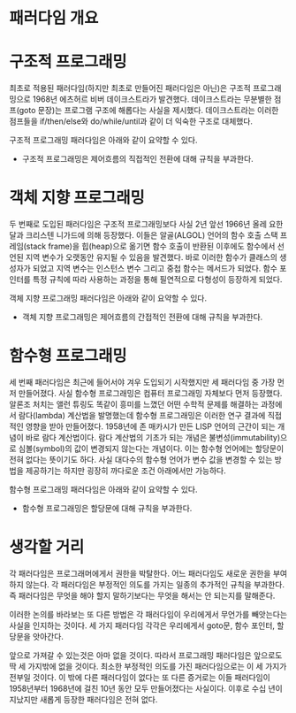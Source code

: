 # **패러다임 개요**  
# **구조적 프로그래밍**  
최초로 적용된 패러다임(하지만 최초로 만들어진 패러다임은 아닌)은 구조적 프로그래밍으로 1968년 에츠허르 비버 데이크스트라가 발견했다. 데이크스트라는 
무분별한 점프(goto 문장)는 프로그램 구조에 해롭다는 사실을 제시했다. 데이크스트라는 이러한 점프들을 if/then/else와 do/while/until과 같이 더 익숙한 
구조로 대체했다.  
  
구조적 프로그래밍 패러다임은 아래와 같이 요약할 수 있다.  
  
- 구조적 프로그래밍은 제어흐름의 직접적인 전환에 대해 규칙을 부과한다.  
  
# **객체 지향 프로그래밍**  
두 번째로 도입된 패러다임은 구조적 프로그래밍보다 사실 2년 앞선 1966년 올레 요한 달과 크리스텐 니가드에 의해 등장했다. 이들은 알골(ALGOL) 언어의 
함수 호출 스택 프레임(stack frame)을 힙(heap)으로 옮기면 함수 호출이 반환된 이후에도 함수에서 선언된 지역 변수가 오랫동안 유지될 수 있음을 발견했다. 
바로 이러한 함수가 클래스의 생성자가 되었고 지역 변수는 인스턴스 변수 그리고 중첩 함수는 메서드가 되었다. 함수 포인터를 특정 규칙에 따라 사용하는 
과정을 통해 필연적으로 다형성이 등장하게 되었다.  
  
객체 지향 프로그래밍 패러다임은 아래와 같이 요약할 수 있다.  
  
- 객체 지향 프로그래밍은 제어흐름의 간접적인 전환에 대해 규칙을 부과한다.  
  
# **함수형 프로그래밍**  
세 번째 패러다임은 최근에 들어서야 겨우 도입되기 시작했지만 세 패러다임 중 가장 먼저 만들어졌다. 사실 함수형 프로그래밍은 컴퓨터 프로그래밍 자체보다 
먼저 등장했다. 알론조 처치는 앨런 튜링도 똑같이 흥미를 느꼈던 어떤 수학적 문제를 해결하는 과정에서 람다(lambda) 계산법을 발명했는데 함수형 프로그래밍은 
이러한 연구 결과에 직접적인 영향을 받아 만들어졌다. 1958년에 존 매카시가 만든 LISP 언어의 근간이 되는 개념이 바로 람다 계산법이다. 람다 계산법의 
기초가 되는 개념은 불변성(immutability)으로 심볼(symbol)의 값이 변경되지 않는다는 개념이다. 이는 함수형 언어에는 할당문이 전혀 없다는 뜻이기도 하다. 
사실 대다수의 함수형 언어가 변수 값을 변경할 수 있는 방법을 제공하기는 하지만 굉장히 까다로운 조건 아래에서만 가능하다.  
  
함수형 프로그래밍 패러다임은 아래와 같이 요약할 수 있다.  
  
- 함수형 프로그래밍은 할당문에 대해 규칙을 부과한다.  
  
# **생각할 거리**  
각 패러다임은 프로그래머에게서 권한을 박탈한다. 어느 패러다임도 새로운 권한을 부여하지 않는다. 각 패러다임은 부정적인 의도를 가지는 일종의 추가적인 
규칙을 부과한다. 즉 패러다임은 무엇을 해야 할지 말하기보다는 무엇을 해서는 안 되는지를 말해준다.  
  
이러한 논의를 바라보는 또 다른 방법은 각 패러다임이 우리에게서 무언가를 빼앗는다는 사실을 인지하는 것이다. 세 가지 패러다임 각각은 우리에게서 goto문, 
함수 포인터, 할당문을 앗아간다.  
  
앞으로 가져갈 수 있는것은 아마 없을 것이다. 따라서 프로그래밍 패러다임은 앞으로도 딱 세 가지밖에 없을 것이다. 최소한 부정적인 의도를 가진 패러다임으로는 
이 세 가지가 전부일 것이다. 이 밖에 다른 패러다임이 없다는 또 다른 증거로는 이들 패러다임이 1958년부터 1968년에 걸친 10년 동안 모두 만들어졌다는 
사실이다. 이후로 수십 년이 지났지만 새롭게 등장한 패러다임은 전혀 없다.  
  
